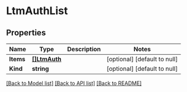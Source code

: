 # LtmAuthList

## Properties
Name | Type | Description | Notes
------------ | ------------- | ------------- | -------------
**Items** | [**[]LtmAuth**](ltm_auth.md) |  | [optional] [default to null]
**Kind** | **string** |  | [optional] [default to null]

[[Back to Model list]](../README.md#documentation-for-models) [[Back to API list]](../README.md#documentation-for-api-endpoints) [[Back to README]](../README.md)


